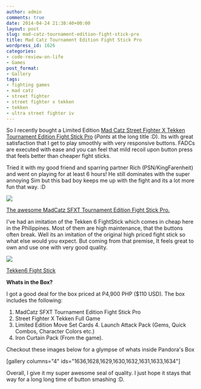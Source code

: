 ```yaml
---
author: admin
comments: true
date: 2014-04-24 21:38:40+00:00
layout: post
slug: mad-catz-tournament-edition-fight-stick-pro
title: Mad Catz Tournament Edition Fight Stick Pro
wordpress_id: 1626
categories:
- code-review-on-life
- Games
post_format:
- Gallery
tags:
- fighting games
- mad catz
- street fighter
- street fighter x tekken
- tekken
- ultra street fighter iv
---
```


So I recently bought a Limited Edition [Mad Catz Street Fighter X Tekken Tournament Edition Fight Stick Pro](http://www.madcatz.com/SFXTekken/fightstickpro.html) (*Pants* at the long title :D). Its with great satisfaction that I get to play smoothly with very responsive buttons. FADCs are executed with ease and you can feel that mild recoil upon button press that feels better than cheaper fight sticks.

Tried it with my good friend and sparring partner Rich (PSN/KingFarenheit) and went on playing for at least 6 hours! He still dominates with the super annoying Sim but this bad boy keeps me up with the fight and its a lot more fun that way. :D




[![](http://www.reengo.com/wp-content/uploads/2014/04/2014-04-25-04.45.07-e1398372950969-1024x613.jpg)
](http://www.reengo.com/wp-content/uploads/2014/04/2014-04-25-04.45.07-e1398372950969.jpg)




[The awesome MadCatz SFXT Tournament Edition Fight Stick Pro.](http://www.reengo.com/wp-content/uploads/2014/04/2014-04-25-04.45.07-e1398372950969.jpg)


I've had an imitation of the Tekken 6 FightStick which comes in cheap here in the Philippines. Most of them are high maintenance, that the buttons often break. Well its an imitation of the original high priced fight stick so what else would you expect. But coming from that premise, It feels great to own and use one with very good quality.




[![](http://www.reengo.com/wp-content/uploads/2014/04/2014-04-25-04.24.59-e1398372042528.jpg)](http://www.reengo.com/wp-content/uploads/2014/04/2014-04-25-04.24.59-e1398372042528.jpg)




[Tekken6 Fight Stick](http://www.reengo.com/wp-content/uploads/2014/04/2014-04-25-04.24.59-e1398372042528.jpg)




**Whats in the Box?**

I got a good deal for the box priced at P4,900 PHP ($110 USD). The box includes the following:

1. MadCatz SFXT Tournament Edition Fight Stick Pro
2. Street Fighter X Tekken Full Game
3. Limited Edition Move Set Cards
4. Launch Attack Pack (Gems, Quick Combos, Character Colors etc.)
5. Iron Curtain Pack (From the game).

Checkout these images below for a glympse of whats inside Pandora's Box

[gallery columns="4" ids="1636,1628,1629,1630,1632,1631,1633,1634"]

Overall, I give it my super awesome seal of quality. I just hope it stays that way for a long long time of button smashing :D.
